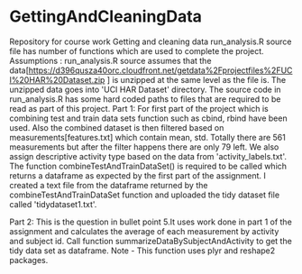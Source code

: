 GettingAndCleaningData
======================

Repository for course work Getting and cleaning data
run_analysis.R source file has number of functions which are used to complete the project.
Assumptions : 
run_analysis.R source assumes that the data[https://d396qusza40orc.cloudfront.net/getdata%2Fprojectfiles%2FUCI%20HAR%20Dataset.zip ] is unzipped at
the same level as the file is. The unzipped data goes into 'UCI HAR Dataset' directory. The source code in run_analysis.R has some hard coded paths
to files that are required to be read as part of this project. 
Part 1:
For first part of the project which is combining test and train data sets function such as cbind, rbind have been used. Also the combined dataset is then filtered
based on measurements[features.txt] which contain mean, std. Totally there are 561 measurements but after the filter happens there are only 79 left. We also 
assign descriptive activity type based on the data from 'activity_labels.txt'. The function combineTestAndTrainDataSet() is required to be called which returns
a dataframe as expected by the first part of the assignment. I created a text file from the dataframe returned by the combineTestAndTrainDataSet function and uploaded
the tidy dataset file called 'tidydataset1.txt'. 

Part 2:
This is the question in bullet point 5.It uses work done in part 1 of the assignment and calculates the average of each measurement by activity and subject id.
Call function summarizeDataBySubjectAndActivity to get the tidy data set as dataframe.
Note - This function uses plyr and reshape2 packages.
